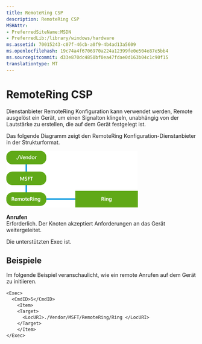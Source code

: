 ```yaml
---
title: RemoteRing CSP
description: RemoteRing CSP
MSHAttr:
- PreferredSiteName:MSDN
- PreferredLib:/library/windows/hardware
ms.assetid: 70015243-c07f-46cb-a0f9-4b4ad13a5609
ms.openlocfilehash: 19c74a4f6706970a224a12399fe0e504e87e5bb4
ms.sourcegitcommit: d33e870dc4850bf0ea47fdae0d163b04c1c90f15
translationtype: MT
---
```

# <a name="remotering-csp"></a>RemoteRing CSP


Dienstanbieter RemoteRing Konfiguration kann verwendet werden, Remote ausgelöst ein Gerät, um einen Signalton klingeln, unabhängig von der Lautstärke zu erstellen, die auf dem Gerät festgelegt ist.

Das folgende Diagramm zeigt den RemoteRing Konfiguration-Dienstanbieter in der Strukturformat.

![Bereitstellung\-Csp\-Remotering](images/provisioning-csp-remotering.png)

<a href="" id="ring"></a>**Anrufen**  
Erforderlich. Der Knoten akzeptiert Anforderungen an das Gerät weitergeleitet.

Die unterstützten Exec ist.

## <a name="examples"></a>Beispiele


Im folgende Beispiel veranschaulicht, wie ein remote Anrufen auf dem Gerät zu initiieren.

``` syntax
<Exec>
  <CmdID>5</CmdID> 
    <Item> 
    <Target> 
      <LocURI>./Vendor/MSFT/RemoteRing/Ring </LocURI> 
    </Target> 
    </Item> 
</Exec>
```

 

 






